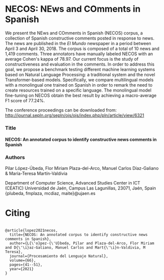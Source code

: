 # NECOS: NEws and COmments in Spanish


We present the NEws and COmments in Spanish (NECOS) corpus, a collection of Spanish constructive comments posted in response to news. The news are published in the *El Mundo* newspaper in a period between April 3 and April 30, 2018. The corpus is composed of a total of 10 news and 1,419 comments. Three annotators have manually labeled NECOS with an average Cohen's kappa of 78.97. Our current focus is the study of constructiveness and evaluation in the comments. In order to address this goal, we propose a benchmark testing different machine learning systems based on Natural Language Processing: a traditional system and the novel Transformer-based models. Specifically, we compare multilingual models with a monolingual one trained on Spanish in order to remark the need to create resources trained on a specific language. The monolingual model fine-tuning on NECOS obtain the best result by achieving a macro-average F1 score of 77.24%.

The conference proceedings can be downloaded from: http://journal.sepln.org/sepln/ojs/ojs/index.php/pln/article/view/6321

### Title
#### NECOS: An annotated corpus to identify constructive news comments in Spanish

### Authors
Pilar López-Úbeda, Flor Miriam Plaza-del-Arco, Manuel Carlos Díaz-Galiano & María-Teresa Martín-Valdivia

Department of Computer Science, Advanced Studies Center in ICT (CEATIC)
Universidad de Jaén, Campus Las Lagunillas, 23071, Jaén, Spain
{plubeda, fmplaza, mcdiaz, maite}@ujaen.es

# Citing


```

@article{lopez2021necos,
  title={NECOS: An annotated corpus to identify constructive news comments in Spanish},
  author={L{\'o}pez-{\'U}beda, Pilar and Plaza-del-Arco, Flor Miriam and D{\'\i}az-Galiano, Manuel Carlos and Mart{\'\i}n-Valdivia, M Teresa},
  journal={Procesamiento del Lenguaje Natural},
  volume={66},
  pages={41--51},
  year={2021}
}
```
